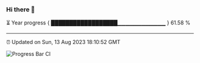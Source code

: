 ### Hi there 👋

⏳ Year progress { ██████████████████▁▁▁▁▁▁▁▁▁▁▁▁ } 61.58 %

---

⏰ Updated on Sun, 13 Aug 2023 18:10:52 GMT

![Progress Bar CI](https://github.com/liununu/liununu/workflows/Progress%20Bar%20CI/badge.svg)
